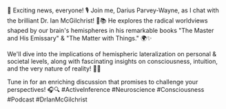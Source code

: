 🎉 Exciting news, everyone! 🎙️ Join me, Darius Parvey-Wayne, as I chat with the brilliant Dr. Ian McGilchrist! 🧠📚 He explores the radical worldviews shaped by our brain's hemispheres in his remarkable books "The Master and His Emissary" & "The Matter with Things." 🌍✨ 

We'll dive into the implications of hemispheric lateralization on personal & societal levels, along with fascinating insights on consciousness, intuition, and the very nature of reality! 🌌💭 

Tune in for an enriching discussion that promises to challenge your perspectives! 🎧🔍 #ActiveInference #Neuroscience #Consciousness #Podcast #DrIanMcGilchrist
